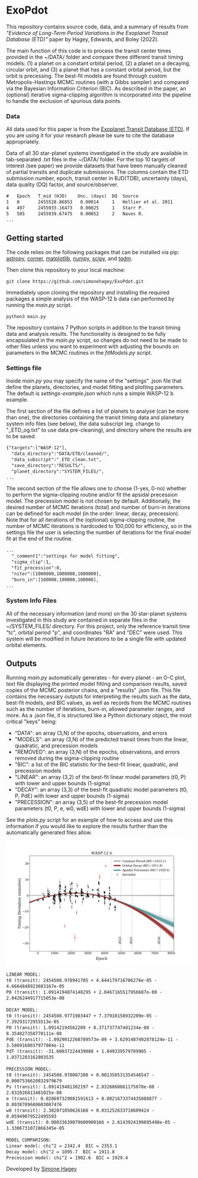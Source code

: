 # ExoPdot

This repository contains source code, data, and a summary of results from *"Evidence of Long-Term Period Variations in the 
Exoplanet Transit Database (ETD)"* paper by Hagey, Edwards, and Boley (2022).

The main function of this code is to process the transit center 
times provided in the ~/DATA/ folder and compare three different transit timing models: 
(1) a planet on a constant orbital period, (2) a planet on a decaying, circular orbit, and (3) a planet that has a constant 
orbital period, but the orbit is precessing. The best-fit models are found through custom Metropolis-Hastings MCMC routines 
(with a Gibbs sampler) and compared via the Bayesian Information Criterion (BIC). As described in the paper, 
an (optional) iterative sigma-clipping algorithm is incorporated into the pipeline to handle the exclusion of spurious data points. 

### Data

All data used for this paper is from the [Exoplanet Transit Database (ETD)](http://var2.astro.cz/ETD/index.php).
If you are using it for your research please be sure to cite the database appropriately.
 
Data of all 30 star-planet systems investigated in the study are available in tab-separated .txt files in the ~/DATA/ folder. 
For the top 10 targets of interest (see paper) we provide datasets that have been manually cleaned of partial 
transits and duplicate submissions. The columns contain the ETD submission number, epoch, transit center in BJD(TDB), 
uncertainty (days), data quality (DQ) factor, and source/observer.

```
#   Epoch   T_mid (HJD)    Unc. (days)  DQ  Source
1	0	    2455528.86853	0.00014	    1	Hellier et al. 2011
4	497	    2455933.16473	0.00025	    1	Starr P.
5	505	    2455939.67475	0.00052	    2	Naves R.
...
```

## Getting started

The code relies on the following packages that can be installed via pip: [astropy](https://github.com/astropy/astropy),
[corner](https://github.com/dfm/corner.py),
[matplotlib](https://github.com/matplotlib/matplotlib),
[numpy](https://github.com/numpy/numpy),
[scipy](https://github.com/scipy/scipy),
 and [tqdm](https://github.com/tqdm/tqdm).
 
Then clone this repository to your local machine:
```
git clone https://github.com/simonehagey/ExoPdot.git
```
Immediately upon cloning the repository and installing the required packages a simple analysis of the WASP-12 b data 
can performed by running the *main.py* script.
```
python3 main.py
```

The repository contains 7 Python scripts in addition to the transit timing data and analysis results. The functionality 
is designed to be fully encapsulated in the *main.py* script, so changes do not need to be made to other files unless 
you want to experiment with adjusting the bounds on parameters in the MCMC routines in the *fitModels.py* script.

### Settings file

Inside *main.py* you may specify the name of the "settings" .json file that define the planets, directories, and model 
fitting and plotting parameters. The default is *settings-example.json* which runs a simple WASP-12 b example. 

The first section of the file defines a list of planets to analyse (can be more than one), the directories containing the 
transit timing data and planetary system info files (see below), the data subscript (eg. change to "_ETD_og.txt" to use data pre-cleaning),
and directory where the results are to be saved. 
```
{"targets":["WASP-12"],
  "data_directory":"DATA/ETD/cleaned/",
  "data_subscript":"_ETD_clean.txt",
  "save_directory":"RESULTS/",
  "planet_directory":"SYSTEM_FILES/",
...
```
The second section of the file allows one to choose (1-yes, 0-no) whether to perform the sigma-clipping routine and/or fit the apsidal
precession model. The precession model is not chosen by default. Additionally, the desired number of 
MCMC iterations (total) and number of burn-in iterations can be defined for each model (in the order: linear, decay, precession). 
Note that for all iterations of the (optional) sigma-clipping routine, the number of MCMC iterations is hardcoded to 100,000
for efficiency, so in the settings file the user is selecting the number of iterations for the final model fit at the 
end of the routine.

```
...
  "_comment1":"settings for model fitting",
  "sigma_clip":1,
  "fit_precession":0,
  "niter":[1000000,1000000,1000000],
  "burn_in":[100000,100000,100000],
...
```

### System Info Files
All of the necessary information (and more) on the 30 star-planet systems investigated in this study are contained in separate
files in the ~/SYSTEM_FILES/ directory. For this project, only the reference transit time "tc", orbital period "p", and coordinates "RA"
and "DEC" were used. This system will be modified in future iterations to be a single file with updated orbital elements.

## Outputs

Running *main.py* automatically generates - for every planet - an O-C plot, text file displaying the printed 
model fitting and comparison results, saved copies of the MCMC posterior chains, and a "results" .json file. This
file contains the necessary outputs for interpreting the results such as the data, best-fit models, and BIC values, as
well as records from the MCMC routines such as the number of iterations, burn-in, allowed parameter ranges, and more. 
As a .json file, it is structured like a Python dictionary object, the most critical "keys" being:

* "DATA": an array (3,N) of the epochs, observations, and errors
* "MODELS": an array (3,N) of the predicted transit times from the linear, quadratic, and precession models
* "REMOVED": an array (3,N) of the epochs, observations, and errors removed during the sigma-clipping routine
* "BIC": a list of the BIC statistic for the best-fit linear, quadratic, and precession models
* "LINEAR": an array (3,2) of the best-fit linear model parameters (t0, P) with lower and upper bounds (1-sigma)
* "DECAY": an array (3,3) of the best-fit quadratic model parameters (t0, P, PdE) with lower and upper bounds (1-sigma)
* "PRECESSION": an array (3,5) of the best-fit precession model parameters (t0, P, e, w0, wdE) with lower and upper bounds (1-sigma)

See the *plots.py* script for an example of how to access and use this information if you would like to explore the results
further than the automatically generated files allow.

![Image](./RESULTS/ETD_paper/WASP-12/WASP-12_OCplot.png)

```
LINEAR MODEL:
t0 (transit): 2454508.978941705 + 4.644179716706276e-05 - 4.6664848923683167e-05
P0 (transit): 1.0914194874148295 + 2.0467165517956687e-08 - 2.0426244917715053e-08

DECAY MODEL:
t0 (transit): 2454508.9771983447 + 7.37910158932209e-05 - 7.39293172955513e-05
P0 (transit): 1.09142194562209 + 8.371737747481234e-08 - 8.354027358770111e-08
PdE (transit): -1.0929012268789573e-09 + 3.6291487492878124e-11 - 3.5869160037977084e-11
PdT (transit): -31.60037224439088 + 1.049339579709905 - 1.0371283162803535

PRECESSION MODEL:
t0 (transit): 2454508.970007208 + 0.001350531354546547 - 0.0007536620832979679
Ps (transit): 1.091419481302197 + 2.0326860861175078e-08 - 2.032026813481025e-08
e (transit): 0.028697329081591613 + 0.0021673374435088877 - 0.0038789680603087476
w0 (transit): 2.382071050626168 + 0.031252633718609424 - 0.05949079522495593
wdE (transit): 0.00033639079600900166 + 2.6143924199895498e-05 - 1.3306731072866345e-05

MODEL COMPARISON:
Linear model: chi^2 = 2342.4  BIC = 2353.1
Decay model: chi^2 = 1895.7  BIC = 1911.8
Precession model: chi^2 = 1902.6  BIC = 1929.4
```




Developed by [Simone Hagey](mailto:shagey@student.ubc.ca)